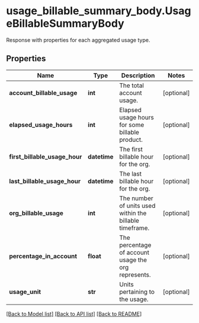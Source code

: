 # usage_billable_summary_body.UsageBillableSummaryBody

Response with properties for each aggregated usage type.
## Properties
Name | Type | Description | Notes
------------ | ------------- | ------------- | -------------
**account_billable_usage** | **int** | The total account usage. | [optional] 
**elapsed_usage_hours** | **int** | Elapsed usage hours for some billable product. | [optional] 
**first_billable_usage_hour** | **datetime** | The first billable hour for the org. | [optional] 
**last_billable_usage_hour** | **datetime** | The last billable hour for the org. | [optional] 
**org_billable_usage** | **int** | The number of units used within the billable timeframe. | [optional] 
**percentage_in_account** | **float** | The percentage of account usage the org represents. | [optional] 
**usage_unit** | **str** | Units pertaining to the usage. | [optional] 

[[Back to Model list]](README.md#documentation-for-models) [[Back to API list]](README.md#documentation-for-api-endpoints) [[Back to README]](README.md)


